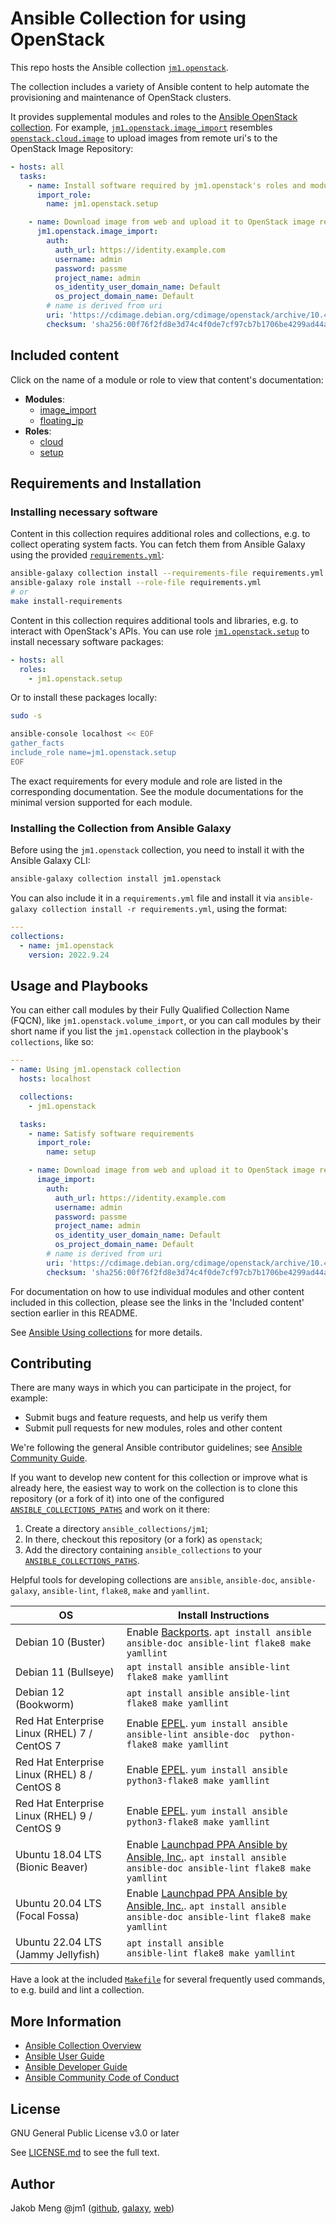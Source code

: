 # Ansible Collection for using OpenStack

This repo hosts the Ansible collection [`jm1.openstack`](https://galaxy.ansible.com/jm1/openstack).

The collection includes a variety of Ansible content to help automate the provisioning and maintenance of OpenStack clusters.

It provides supplemental modules and roles to the [Ansible OpenStack collection][openstack-cloud]. For example,
[`jm1.openstack.image_import`](plugins/modules/image_import.py) resembles [`openstack.cloud.image`][
openstack-cloud-image] to upload images from remote uri's to the OpenStack Image Repository:

[openstack-cloud]: https://galaxy.ansible.com/openstack/cloud
[openstack-cloud-image]: https://docs.ansible.com/ansible/latest/collections/openstack/cloud/image_module.html

```yaml
- hosts: all
  tasks:
    - name: Install software required by jm1.openstack's roles and modules
      import_role:
        name: jm1.openstack.setup

    - name: Download image from web and upload it to OpenStack image repository
      jm1.openstack.image_import:
        auth:
          auth_url: https://identity.example.com
          username: admin
          password: passme
          project_name: admin
          os_identity_user_domain_name: Default
          os_project_domain_name: Default
        # name is derived from uri
        uri: 'https://cdimage.debian.org/cdimage/openstack/archive/10.4.2-20200608/debian-10.4.2-20200608-openstack-amd64.qcow2'
        checksum: 'sha256:00f76f2fd8e3d74c4f0de7cf97cb7b1706be4299ad44a452849e7993757a8549'
```

## Included content

Click on the name of a module or role to view that content's documentation:

- **Modules**:
    * [image_import](plugins/modules/image_import.py)
    * [floating_ip](plugins/modules/floating_ip.py)
- **Roles**:
    * [cloud](roles/cloud/README.md)
    * [setup](roles/setup/README.md)

## Requirements and Installation

### Installing necessary software

Content in this collection requires additional roles and collections, e.g. to collect operating system facts. You can
fetch them from Ansible Galaxy using the provided [`requirements.yml`](requirements.yml):

```sh
ansible-galaxy collection install --requirements-file requirements.yml
ansible-galaxy role install --role-file requirements.yml
# or
make install-requirements
```

Content in this collection requires additional tools and libraries, e.g. to interact with OpenStack's APIs. You can use
role [`jm1.openstack.setup`](roles/setup/README.md) to install necessary software packages:

```yaml
- hosts: all
  roles:
    - jm1.openstack.setup
```

Or to install these packages locally:

```sh
sudo -s

ansible-console localhost << EOF
gather_facts
include_role name=jm1.openstack.setup
EOF
```

The exact requirements for every module and role are listed in the corresponding documentation.
See the module documentations for the minimal version supported for each module.

### Installing the Collection from Ansible Galaxy

Before using the `jm1.openstack` collection, you need to install it with the Ansible Galaxy CLI:

```sh
ansible-galaxy collection install jm1.openstack
```

You can also include it in a `requirements.yml` file and install it via
`ansible-galaxy collection install -r requirements.yml`, using the format:

```yaml
---
collections:
  - name: jm1.openstack
    version: 2022.9.24
```

## Usage and Playbooks

You can either call modules by their Fully Qualified Collection Name (FQCN), like `jm1.openstack.volume_import`, or you
can call modules by their short name if you list the `jm1.openstack` collection in the playbook's `collections`,
like so:

```yaml
---
- name: Using jm1.openstack collection
  hosts: localhost

  collections:
    - jm1.openstack

  tasks:
    - name: Satisfy software requirements
      import_role:
        name: setup

    - name: Download image from web and upload it to OpenStack image repository
      image_import:
        auth:
          auth_url: https://identity.example.com
          username: admin
          password: passme
          project_name: admin
          os_identity_user_domain_name: Default
          os_project_domain_name: Default
        # name is derived from uri
        uri: 'https://cdimage.debian.org/cdimage/openstack/archive/10.4.2-20200608/debian-10.4.2-20200608-openstack-amd64.qcow2'
        checksum: 'sha256:00f76f2fd8e3d74c4f0de7cf97cb7b1706be4299ad44a452849e7993757a8549'
```

For documentation on how to use individual modules and other content included in this collection, please see the links
in the 'Included content' section earlier in this README.

See [Ansible Using collections](https://docs.ansible.com/ansible/latest/user_guide/collections_using.html) for more
details.

## Contributing

There are many ways in which you can participate in the project, for example:

- Submit bugs and feature requests, and help us verify them
- Submit pull requests for new modules, roles and other content

We're following the general Ansible contributor guidelines;
see [Ansible Community Guide](https://docs.ansible.com/ansible/latest/community/index.html).

If you want to develop new content for this collection or improve what is already here, the easiest way to work on the
collection is to clone this repository (or a fork of it) into one of the configured [`ANSIBLE_COLLECTIONS_PATHS`](
https://docs.ansible.com/ansible/latest/reference_appendices/config.html#collections-paths) and work on it there:
1. Create a directory `ansible_collections/jm1`;
2. In there, checkout this repository (or a fork) as `openstack`;
3. Add the directory containing `ansible_collections` to your
   [`ANSIBLE_COLLECTIONS_PATHS`](https://docs.ansible.com/ansible/latest/reference_appendices/config.html#collections-paths).

Helpful tools for developing collections are `ansible`, `ansible-doc`, `ansible-galaxy`, `ansible-lint`, `flake8`,
`make` and `yamllint`.

| OS                                           | Install Instructions                                                |
| -------------------------------------------- | ------------------------------------------------------------------- |
| Debian 10 (Buster)                           | Enable [Backports](https://backports.debian.org/Instructions/). `apt install ansible ansible-doc ansible-lint flake8 make yamllint` |
| Debian 11 (Bullseye)                         | `apt install ansible ansible-lint flake8 make yamllint` |
| Debian 12 (Bookworm)                         | `apt install ansible ansible-lint flake8 make yamllint` |
| Red Hat Enterprise Linux (RHEL) 7 / CentOS 7 | Enable [EPEL](https://fedoraproject.org/wiki/EPEL). `yum install ansible ansible-lint ansible-doc  python-flake8 make yamllint` |
| Red Hat Enterprise Linux (RHEL) 8 / CentOS 8 | Enable [EPEL](https://fedoraproject.org/wiki/EPEL). `yum install ansible                          python3-flake8 make yamllint` |
| Red Hat Enterprise Linux (RHEL) 9 / CentOS 9 | Enable [EPEL](https://fedoraproject.org/wiki/EPEL). `yum install ansible                          python3-flake8 make yamllint` |
| Ubuntu 18.04 LTS (Bionic Beaver)             | Enable [Launchpad PPA Ansible by Ansible, Inc.](https://launchpad.net/~ansible/+archive/ubuntu/ansible). `apt install ansible ansible-doc ansible-lint flake8 make yamllint` |
| Ubuntu 20.04 LTS (Focal Fossa)               | Enable [Launchpad PPA Ansible by Ansible, Inc.](https://launchpad.net/~ansible/+archive/ubuntu/ansible). `apt install ansible ansible-doc ansible-lint flake8 make yamllint` |
| Ubuntu 22.04 LTS (Jammy Jellyfish)           | `apt install ansible             ansible-lint flake8 make yamllint` |

Have a look at the included [`Makefile`](Makefile) for
several frequently used commands, to e.g. build and lint a collection.

## More Information

- [Ansible Collection Overview](https://github.com/ansible-collections/overview)
- [Ansible User Guide](https://docs.ansible.com/ansible/latest/user_guide/index.html)
- [Ansible Developer Guide](https://docs.ansible.com/ansible/latest/dev_guide/index.html)
- [Ansible Community Code of Conduct](https://docs.ansible.com/ansible/latest/community/code_of_conduct.html)

## License

GNU General Public License v3.0 or later

See [LICENSE.md](LICENSE.md) to see the full text.

## Author

Jakob Meng
@jm1 ([github](https://github.com/jm1), [galaxy](https://galaxy.ansible.com/jm1), [web](http://www.jakobmeng.de))
